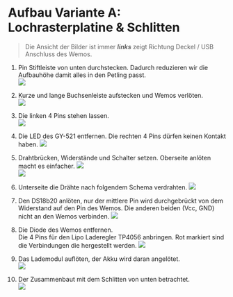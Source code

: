 # Aufbau Variante A: Lochrasterplatine & Schlitten

> Die Ansicht der Bilder ist immer ***links*** zeigt Richtung Deckel / USB Anschluss des Wemos.

1. Pin Stiftleiste von unten durchstecken. Dadurch reduzieren wir die Aufbauhöhe damit alles in den Petling passt.  
![](../pics/BB/1.jpg)  
1. Kurze und lange Buchsenleiste aufstecken und Wemos verlöten.  
![](../pics/BB/2.jpg)  
1. Die linken 4 Pins stehen lassen.  
![](../pics/BB/3.jpg)  
1. Die LED des GY-521 entfernen. Die rechten 4 Pins dürfen keinen Kontakt haben.
![](../pics/BB/4.jpg)  
1. Drahtbrücken, Widerstände und Schalter setzen. Oberseite anlöten macht es einfacher. 
![](../pics/BB/5.jpg)  
![](../pics/BB/6.jpg)  
1. Unterseite die Drähte nach folgendem Schema verdrahten. 
![](../pics/BB/7.jpg)  

1. Den DS18b20 anlöten, nur der mittlere Pin wird durchgebrückt von dem Widerstand auf den Pin des Wemos. Die anderen beiden (Vcc, GND) nicht an den Wemos verbinden.
![](../pics/BB/8.jpg)  

1. Die Diode des Wemos entfernen.  
Die 4 Pins für den Lipo Laderegler TP4056 anbringen. Rot markiert sind die Verbindungen die hergestellt werden.
![](../pics/BB/9.jpg)  

1. Das Lademodul auflöten, der Akku wird daran angelötet.  
![](../pics/BB/10.jpg)  

1. Der Zusammenbaut mit dem Schlitten von unten betrachtet.  
![](../pics/BB/11.jpg)  